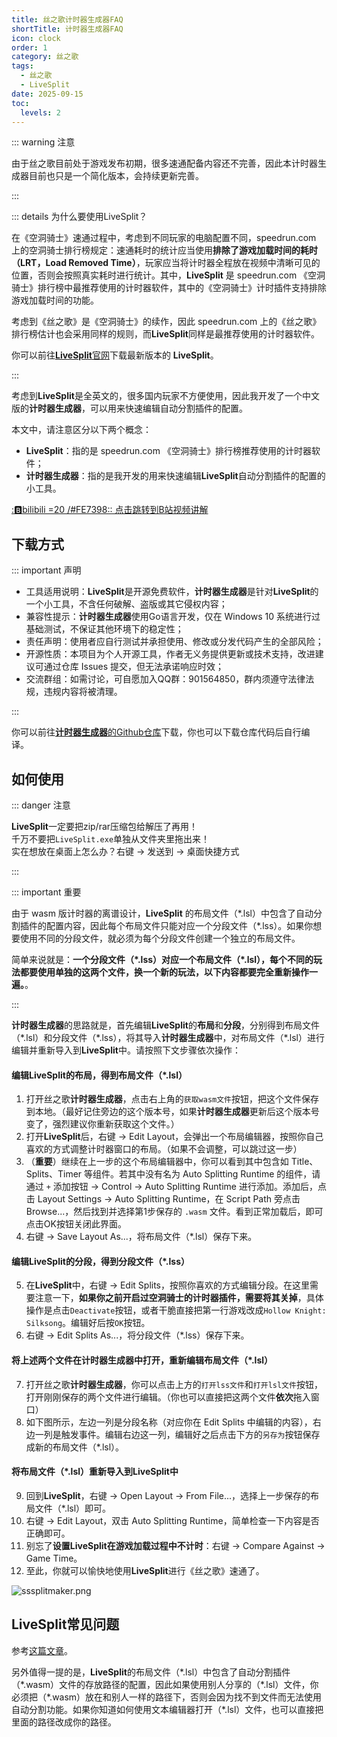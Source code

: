 ```yaml
---
title: 丝之歌计时器生成器FAQ
shortTitle: 计时器生成器FAQ
icon: clock
order: 1
category: 丝之歌
tags:
  - 丝之歌
  - LiveSplit
date: 2025-09-15
toc:
  levels: 2
---
```


::: warning 注意

由于丝之歌目前处于游戏发布初期，很多速通配备内容还不完善，因此本计时器生成器目前也只是一个简化版本，会持续更新完善。

:::

<!-- more -->

::: details 为什么要使用LiveSplit？

在《空洞骑士》速通过程中，考虑到不同玩家的电脑配置不同，speedrun.com 上的空洞骑士排行榜规定：速通耗时的统计应当使用**排除了游戏加载时间的耗时（LRT，Load Removed Time）**，玩家应当将计时器全程放在视频中清晰可见的位置，否则会按照真实耗时进行统计。其中，**LiveSplit** 是 speedrun.com 《空洞骑士》排行榜中最推荐使用的计时器软件，其中的《空洞骑士》计时插件支持排除游戏加载时间的功能。

考虑到《丝之歌》是《空洞骑士》的续作，因此 speedrun.com 上的《丝之歌》排行榜估计也会采用同样的规则，而**LiveSplit**同样是最推荐使用的计时器软件。

你可以前往[**LiveSplit**官网](https://livesplit.org/downloads/)下载最新版本的 **LiveSplit**。

:::

考虑到**LiveSplit**是全英文的，很多国内玩家不方便使用，因此我开发了一个中文版的**计时器生成器**，可以用来快速编辑自动分割插件的配置。

本文中，请注意区分以下两个概念：

- **LiveSplit**：指的是 speedrun.com 《空洞骑士》排行榜推荐使用的计时器软件；
- **计时器生成器**：指的是我开发的用来快速编辑**LiveSplit**自动分割插件的配置的小工具。

[::b:bilibili =20 /#FE7398:: 点击跳转到B站视频讲解](https://www.bilibili.com/video/BV1LKpmzPEFf)


## 下载方式

::: important 声明

- 工具适用说明：**LiveSplit**是开源免费软件，**计时器生成器**是针对**LiveSplit**的一个小工具，不含任何破解、盗版或其它侵权内容；
- 兼容性提示：**计时器生成器**使用Go语言开发，仅在 Windows 10 系统进行过基础测试，不保证其他环境下的稳定性；
- 责任声明：使用者应自行测试并承担使用、修改或分发代码产生的全部风险；
- 开源性质：本项目为个人开源工具，作者无义务提供更新或技术支持，改进建议可通过仓库 Issues 提交，但无法承诺响应时效；
- 交流群组：如需讨论，可自愿加入QQ群：901564850，群内须遵守法律法规，违规内容将被清理。

:::

你可以前往[**计时器生成器**的Github仓库](https://github.com/CuteReimu/sssplitmaker)下载，你也可以下载仓库代码后自行编译。

## 如何使用

::: danger 注意

**LiveSplit**一定要把zip/rar压缩包给解压了再用！\
千万不要把`LiveSplit.exe`单独从文件夹里拖出来！\
实在想放在桌面上怎么办？右键 &rarr; 发送到 &rarr; 桌面快捷方式

:::

::: important 重要

由于 wasm 版计时器的离谱设计，**LiveSplit** 的布局文件（\*.lsl）中包含了自动分割插件的配置内容，因此每个布局文件只能对应一个分段文件（\*.lss）。如果你想要使用不同的分段文件，就必须为每个分段文件创建一个独立的布局文件。

简单来说就是：**一个分段文件（*.lss）对应一个布局文件（\*.lsl），每个不同的玩法都要使用单独的这两个文件，换一个新的玩法，以下内容都要完全重新操作一遍。**。

:::

**计时器生成器**的思路就是，首先编辑**LiveSplit**的**布局**和**分段**，分别得到布局文件（\*.lsl）和分段文件（*.lss），将其导入**计时器生成器**中，对布局文件（\*.lsl）进行编辑并重新导入到**LiveSplit**中。请按照下文步骤依次操作：

#### 编辑LiveSplit的布局，得到布局文件（\*.lsl）

1. 打开丝之歌**计时器生成器**，点击右上角的`获取wasm文件`按钮，把这个文件保存到本地。（最好记住旁边的这个版本号，如果**计时器生成器**更新后这个版本号变了，强烈建议你重新获取这个文件。）
2. 打开**LiveSplit**后，右键 &rarr; Edit Layout，会弹出一个布局编辑器，按照你自己喜欢的方式调整计时器窗口的布局。（如果不会调整，可以跳过这一步）
3. （**重要**）继续在上一步的这个布局编辑器中，你可以看到其中包含如 Title、Splits、Timer 等组件。若其中没有名为 Auto Splitting Runtime 的组件，请通过 `+` 添加按钮 -> Control -> Auto Splitting Runtime 进行添加。添加后，点击 Layout Settings -> Auto Splitting Runtime，在 Script Path 旁点击 Browse...，然后找到并选择第1步保存的 `.wasm` 文件。看到正常加载后，即可点击OK按钮关闭此界面。
4. 右键 &rarr; Save Layout As...，将布局文件（\*.lsl）保存下来。

#### 编辑LiveSplit的分段，得到分段文件（*.lss）

5. 在**LiveSplit**中，右键 &rarr; Edit Splits，按照你喜欢的方式编辑分段。在这里需要注意一下，**如果你之前开启过空洞骑士的计时器插件，需要将其关掉**，具体操作是点击`Deactivate`按钮，或者干脆直接把第一行游戏改成`Hollow Knight: Silksong`。编辑好后按`OK`按钮。
6. 右键 &rarr; Edit Splits As...，将分段文件（*.lss）保存下来。

#### 将上述两个文件在计时器生成器中打开，重新编辑布局文件（\*.lsl）

7. 打开丝之歌**计时器生成器**，你可以点击上方的`打开lss文件`和`打开lsl文件`按钮，打开刚刚保存的两个文件进行编辑。（你也可以直接把这两个文件**依次**拖入窗口）
8. 如下图所示，左边一列是分段名称（对应你在 Edit Splits 中编辑的内容），右边一列是触发事件。编辑右边这一列，编辑好之后点击下方的`另存为`按钮保存成新的布局文件（*.lsl）。

#### 将布局文件（*.lsl）重新导入到LiveSplit中

9. 回到**LiveSplit**，右键 &rarr; Open Layout &rarr; From File...，选择上一步保存的布局文件（*.lsl）即可。
10. 右键 &rarr; Edit Layout，双击 Auto Splitting Runtime，简单检查一下内容是否正确即可。
11. 别忘了**设置LiveSplit在游戏加载过程中不计时**：右键 &rarr; Compare Against &rarr; Game Time。
12. 至此，你就可以愉快地使用**LiveSplit**进行《丝之歌》速通了。

![sssplitmaker.png](/hollow-knight/sssplitmaker.png)

## LiveSplit常见问题

参考[这篇文章](../hollowknight/hksplitmaker-faq.md#livesplit常见问题)。

另外值得一提的是，**LiveSplit**的布局文件（\*.lsl）中包含了自动分割插件（\*.wasm）文件的存放路径的配置，因此如果使用别人分享的（\*.lsl）文件，你必须把（\*.wasm）放在和别人一样的路径下，否则会因为找不到文件而无法使用自动分割功能。如果你知道如何使用文本编辑器打开（\*.lsl）文件，也可以直接把里面的路径改成你的路径。